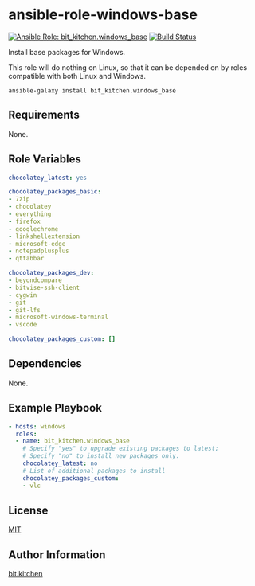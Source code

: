 ansible-role-windows-base
=========================

[![Ansible Role: bit_kitchen.windows_base](https://img.shields.io/ansible/role/49029.svg)](https://galaxy.ansible.com/bit_kitchen/windows_base)
[![Build Status](https://travis-ci.org/bit-kitchen/ansible-role-windows-base.svg?branch=master)](https://travis-ci.org/bit-kitchen/ansible-role-windows-base)

Install base packages for Windows.

This role will do nothing on Linux, so that it can be depended on by roles compatible with both Linux and Windows.

    ansible-galaxy install bit_kitchen.windows_base

Requirements
------------

None.

Role Variables
--------------

```yml
chocolatey_latest: yes

chocolatey_packages_basic:
- 7zip
- chocolatey
- everything
- firefox
- googlechrome
- linkshellextension
- microsoft-edge
- notepadplusplus
- qttabbar

chocolatey_packages_dev:
- beyondcompare
- bitvise-ssh-client
- cygwin
- git
- git-lfs
- microsoft-windows-terminal
- vscode

chocolatey_packages_custom: []
```


Dependencies
------------

None.

Example Playbook
----------------

```yml
- hosts: windows
  roles:
  - name: bit_kitchen.windows_base
    # Specify "yes" to upgrade existing packages to latest;
    # Specify "no" to install new packages only.
    chocolatey_latest: no
    # List of additional packages to install
    chocolatey_packages_custom:
    - vlc
```

License
-------

[MIT](LICENSE)

Author Information
------------------

[bit.kitchen](https://github.com/bit-kitchen)
